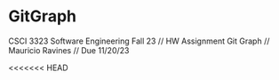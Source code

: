 # GitGraph
CSCI 3323 Software Engineering Fall 23 // HW Assignment Git Graph // Mauricio Ravines // Due 11/20/23

<<<<<<< HEAD
<!--3rd commit reference 0>
<!--4th commit reference 3>
<<<<<<< HEAD
=======
<!--1st commit reference 0>
<!--2nd commit reference 1>
<<<<<<< HEAD
<!--10th commit reference 2>
=======
>>>>>>> main

<!--6th commit reference 5>
=======
<!--7th commit reference 4>
<!--8th commit reference 7>
<!--9th commit reference 8>
>>>>>>> bug-fix-experimental
>>>>>>> bug-fix
